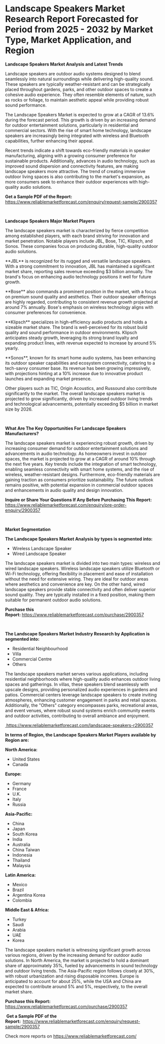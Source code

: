 <p><h1>Landscape Speakers Market Research Report Forecasted for Period from 2025 -  2032 by Market Type, Market Application, and Region</h1></p><p><strong>Landscape Speakers Market Analysis and Latest Trends</strong></p>
<p><p>Landscape speakers are outdoor audio systems designed to blend seamlessly into natural surroundings while delivering high-quality sound. These speakers are typically weather-resistant and can be strategically placed throughout gardens, parks, and other outdoor spaces to create a cohesive audio experience. They often resemble elements of nature, such as rocks or foliage, to maintain aesthetic appeal while providing robust sound performance.</p><p>The Landscape Speakers Market is expected to grow at a CAGR of 13.6% during the forecast period. This growth is driven by an increasing demand for outdoor entertainment solutions, particularly in residential and commercial sectors. With the rise of smart home technology, landscape speakers are increasingly being integrated with wireless and Bluetooth capabilities, further enhancing their appeal.</p><p>Recent trends indicate a shift towards eco-friendly materials in speaker manufacturing, aligning with a growing consumer preference for sustainable products. Additionally, advances in audio technology, such as improved sound dispersion and connectivity features, are making landscape speakers more attractive. The trend of creating immersive outdoor living spaces is also contributing to the market's expansion, as more consumers seek to enhance their outdoor experiences with high-quality audio solutions.</p></p>
<p><strong>Get a Sample PDF of the Report:&nbsp;</strong> <a href="https://www.reliablemarketforecast.com/enquiry/request-sample/2900357?utm_campaign=3108&utm_medium=2&utm_source=Github&utm_content=ia&utm_term=16032025&utm_id=landscape-speakers">https://www.reliablemarketforecast.com/enquiry/request-sample/2900357</a></p>
<p>&nbsp;</p>
<p><strong>Landscape Speakers Major Market Players</strong></p>
<p><p>The landscape speakers market is characterized by fierce competition among established players, with each brand striving for innovation and market penetration. Notable players include JBL, Bose, TIC, Klipsch, and Sonos. These companies focus on producing durable, high-quality outdoor audio solutions.</p><p>**JBL** is recognized for its rugged and versatile landscape speakers. With a strong commitment to innovation, JBL has maintained a significant market share, reporting sales revenue exceeding $3 billion annually. The brand's focus on enhancing audio technology positions it well for future growth.</p><p>**Bose** also commands a prominent position in the market, with a focus on premium sound quality and aesthetics. Their outdoor speaker offerings are highly regarded, contributing to consistent revenue growth projected at around 7% annually. Bose's emphasis on wireless technology aligns with consumer preferences for convenience.</p><p>**Klipsch** specializes in high-efficiency audio products and holds a sizeable market share. The brand is well-perceived for its robust build quality and sound performance in outdoor environments. Klipsch anticipates steady growth, leveraging its strong brand loyalty and expanding product lines, with revenue expected to increase by around 5% yearly.</p><p>**Sonos**, known for its smart home audio systems, has been enhancing its outdoor speaker capabilities and ecosystem connectivity, catering to a tech-savvy consumer base. Its revenue has been growing impressively, with projections hinting at a 10% increase due to innovative product launches and expanding market presence.</p><p>Other players such as TIC, Origin Acoustics, and Russound also contribute significantly to the market. The overall landscape speakers market is projected to grow significantly, driven by increased outdoor living trends and technological advancements, potentially exceeding $5 billion in market size by 2026.</p></p>
<p>&nbsp;</p>
<p><strong>What Are The Key Opportunities For Landscape Speakers Manufacturers?</strong></p>
<p><p>The landscape speakers market is experiencing robust growth, driven by increasing consumer demand for outdoor entertainment solutions and advancements in audio technology. As homeowners invest in outdoor spaces, the market is projected to grow at a CAGR of around 10% through the next five years. Key trends include the integration of smart technology, enabling seamless connectivity with smart home systems, and the rise of wireless, weather-resistant designs. Furthermore, eco-friendly materials are gaining traction as consumers prioritize sustainability. The future outlook remains positive, with potential expansion in commercial outdoor spaces and enhancements in audio quality and design innovation.</p></p>
<p><strong>Inquire or Share Your Questions If Any Before Purchasing This Report:</strong> <a href="https://www.reliablemarketforecast.com/enquiry/pre-order-enquiry/2900357?utm_campaign=3108&utm_medium=2&utm_source=Github&utm_content=ia&utm_term=16032025&utm_id=landscape-speakers">https://www.reliablemarketforecast.com/enquiry/pre-order-enquiry/2900357</a></p>
<p>&nbsp;</p>
<p><strong>Market Segmentation</strong></p>
<p><strong>The Landscape Speakers Market Analysis by types is segmented into:</strong></p>
<p><ul><li>Wireless Landscape Speaker</li><li>Wired Landscape Speaker</li></ul></p>
<p><p>The landscape speakers market is divided into two main types: wireless and wired landscape speakers. Wireless landscape speakers utilize Bluetooth or Wi-Fi technology, offering flexibility in placement and ease of installation without the need for extensive wiring. They are ideal for outdoor areas where aesthetics and convenience are key. On the other hand, wired landscape speakers provide stable connectivity and often deliver superior sound quality. They are typically installed in a fixed position, making them suitable for permanent outdoor audio solutions.</p></p>
<p><strong>Purchase this Report:&nbsp;</strong><a href="https://www.reliablemarketforecast.com/purchase/2900357?utm_campaign=3108&utm_medium=2&utm_source=Github&utm_content=ia&utm_term=16032025&utm_id=landscape-speakers">https://www.reliablemarketforecast.com/purchase/2900357</a></p>
<p>&nbsp;</p>
<p><strong>The Landscape Speakers Market Industry Research by Application is segmented into:</strong></p>
<p><ul><li>Residential Neighbourhood</li><li>Villa</li><li>Commercial Centre</li><li>Others</li></ul></p>
<p><p>The landscape speakers market serves various applications, including residential neighborhoods where high-quality audio enhances outdoor living spaces and gatherings. In villas, these speakers blend seamlessly with upscale designs, providing personalized audio experiences in gardens and patios. Commercial centers leverage landscape speakers to create inviting atmospheres, enhancing customer engagement in parks and retail spaces. Additionally, the "Others" category encompasses parks, recreational areas, and event venues, where robust sound systems enrich community events and outdoor activities, contributing to overall ambiance and enjoyment.</p></p>
<p><a href="https://www.reliablemarketforecast.com/landscape-speakers-r2900357?utm_campaign=3108&utm_medium=2&utm_source=Github&utm_content=ia&utm_term=16032025&utm_id=landscape-speakers">&nbsp;https://www.reliablemarketforecast.com/landscape-speakers-r2900357</a></p>
<p><strong>In terms of Region, the Landscape Speakers Market Players available by Region are:</strong></p>
<p>
    <p> <strong> North America: </strong>
        <ul>
            <li>United States</li>
            <li>Canada</li>
        </ul>
        </p> 
    <p> <strong> Europe: </strong>
        <ul>
            <li>Germany</li>
            <li>France</li>
            <li>U.K.</li>
            <li>Italy</li>
            <li>Russia</li>
        </ul>
        </p> 
    <p> <strong> Asia-Pacific: </strong>
        <ul>
            <li>China</li>
            <li>Japan</li>
            <li>South Korea</li>
            <li>India</li>
            <li>Australia</li>
            <li>China Taiwan</li>
            <li>Indonesia</li>
            <li>Thailand</li>
            <li>Malaysia</li>
        </ul>
        </p> 
    <p> <strong> Latin America: </strong>
        <ul>
            <li>Mexico</li>
            <li>Brazil</li>
            <li>Argentina Korea</li>
            <li>Colombia</li>
        </ul>
        </p> 
    <p> <strong> Middle East & Africa: </strong>
        <ul>
            <li>Turkey</li>
            <li>Saudi</li>
            <li>Arabia</li>
            <li>UAE</li>
            <li>Korea</li>
        </ul>
    </p>
    </p>
<p><p>The landscape speakers market is witnessing significant growth across various regions, driven by the increasing demand for outdoor audio solutions. In North America, the market is projected to hold a dominant share of approximately 35%, fueled by advancements in sound technology and outdoor living trends. The Asia-Pacific region follows closely at 30%, with robust urbanization and rising disposable incomes. Europe is anticipated to account for about 25%, while the USA and China are expected to contribute around 5% and 5%, respectively, to the overall market share.</p></p>
<p><strong>Purchase this Report: </strong><a href="https://www.reliablemarketforecast.com/purchase/2900357?utm_campaign=3108&utm_medium=2&utm_source=Github&utm_content=ia&utm_term=16032025&utm_id=landscape-speakers">https://www.reliablemarketforecast.com/purchase/2900357</a></p>
<p>&nbsp;<strong>Get a Sample PDF of the Report:&nbsp;&nbsp;</strong><a href="https://www.reliablemarketforecast.com/enquiry/request-sample/2900357?utm_campaign=3108&utm_medium=2&utm_source=Github&utm_content=ia&utm_term=16032025&utm_id=landscape-speakers">https://www.reliablemarketforecast.com/enquiry/request-sample/2900357</a></p>
<p><strong></strong></p>
<p>Check more reports on <a href="https://www.reliablemarketforecast.com/?utm_campaign=3108&utm_medium=2&utm_source=Github&utm_content=ia&utm_term=16032025&utm_id=landscape-speakers">https://www.reliablemarketforecast.com/</a></p>
